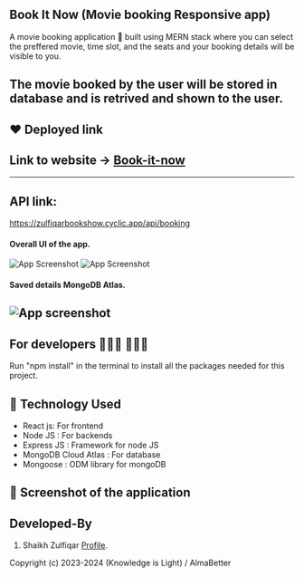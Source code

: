 ## Book It Now (Movie booking Responsive app) 
A movie booking application 📱 built using MERN stack where you can select the preffered movie, time slot, and the seats and your booking details will be visible to you.

The movie booked by the user will be stored in database and is retrived and shown to the user.
-------------------

## ❤️ Deployed link
## Link to website -> [Book-it-now](https://book-it-now-zeta.vercel.app/)
-------------------
## API link:
https://zulfiqarbookshow.cyclic.app/api/booking

#### Overall UI of the app.

![App Screenshot](https://snipboard.io/wXgdc3.jpg)
![App Screenshot](https://snipboard.io/KDXGL7.jpg)

#### Saved details MongoDB Atlas.

![App screenshot](https://snipboard.io/DghMzq.jpg)
-------------------

## For developers 👩🏼‍💻 🧑🏼‍💻

Run "npm install" in the terminal to install all the packages needed for this project.

## 🚀 Technology Used

* React js: For frontend
* Node JS : For backends
* Express JS : Framework for node JS
* MongoDB Cloud Atlas : For database
* Mongoose : ODM library for mongoDB

## 📸 Screenshot of the application

## Developed-By

1. Shaikh Zulfiqar [Profile](https://github.com/ZulfiqarG).

Copyright (c) 2023-2024 (Knowledge is Light) / AlmaBetter